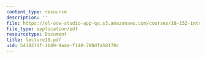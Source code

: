 ```yaml
---
content_type: resource
description: ''
file: https://ol-ocw-studio-app-qa.s3.amazonaws.com/courses/18-152-introduction-to-partial-differential-equations-fall-2005/543827df1b499aaaf140780dfa58170c_lecture19.pdf
file_type: application/pdf
resourcetype: Document
title: lecture19.pdf
uid: 543827df-1b49-9aaa-f140-780dfa58170c
---
```

